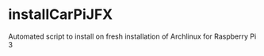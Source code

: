 # installCarPiJFX
Automated script to install on fresh installation of Archlinux for Raspberry Pi 3
